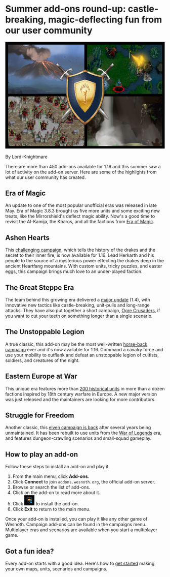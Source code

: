 #  Summer add-ons round-up: castle-breaking, magic-deflecting fun from our user community

![](./promo-image.png)

By Lord-Knightmare

There are more than 450 add-ons available for 1.16 and this summer saw a lot of activity on the add-on server. Here are some of the highlights from what our user community has created.

## Era of Magic

An update to one of the most popular unofficial eras was released in late May. Era of Magic 3.8.3 brought us five more units and some exciting new treats, like the Mirrorshield's deflect magic ability. Now's a good time to revisit the Al-Kamija, the Kharos, and all the factions from [Era of Magic](https://forums.wesnoth.org/viewtopic.php?t=20039).

## Ashen Hearts

This [challenging campaign](https://forums.wesnoth.org/viewtopic.php?t=44442), which tells the history of the drakes and the secret to their inner fire, is now available for 1.16. Lead Herkarth and his people to the source of a mysterious power effecting the drakes deep in the ancient Heartfang mountains. With custom units, tricky puzzles, and easter eggs, this campaign brings much love to an under-played faction.

## The Great Steppe Era

The team behind this growing era delivered a [major update](https://forums.wesnoth.org/viewtopic.php?p=674958#p674958) (1.4), with innovative new tactics like castle-breaking, unit-pulls and long-range attacks. They have also put together a short campaign, [Ogre Crusaders](https://forums.wesnoth.org/viewtopic.php?t=55391), if you want to cut your teeth on something longer than a single scenario.


## The Unstoppable Legion

A true classic, this add-on may be the most well-written [horse-back campaign](https://forums.wesnoth.org/viewtopic.php?t=55385) ever and it's now available for 1.16. Command a cavalry force and use your mobility to outflank and defeat an unstoppable legion of cultists, soldiers, and creatures of the night.

## Eastern Europe at War

This unique era features more than [200 historical units](https://forums.wesnoth.org/viewtopic.php?t=34418) in more than a dozen factions inspired by 18th century warfare in Europe. A new major version was just released and the maintainers are looking for more contributors.

## Struggle for Freedom

Another classic, this [elven campaign is back](https://forums.wesnoth.org/viewtopic.php?t=55264) after several years being unmaintained. It has been rebuilt to use units from the [War of Legends](https://forums.wesnoth.org/viewtopic.php?t=30087) era, and features dungeon-crawling scenarios and small-squad gameplay.

## How to play an add-on

Follow these steps to install an add-on and play it.

1. From the main menu, click **Add-ons**.
2. Click **Connect** to join `addons.wesnoth.org`, the official add-on server.
3. Browse or search the list of add-ons.
4. Click on the add-on to read more about it.
5. Click ![](../../../resources/addon-download-icon-small.png) to install the add-on.
6. Click **Exit** to return to the main menu.

Once your add-on is installed, you can play it like any other game of Wesnoth. Campaign add-ons can be found in the campaigns menu. Multiplayer eras and scenarios are available when you start a multiplayer game.

## Got a fun idea?

Every add-on starts with a good idea. Here's how to [get started](https://wiki.wesnoth.org/Create) making your own maps, units, scenarios and campaigns.